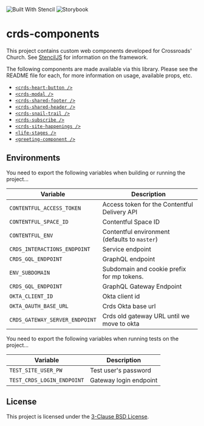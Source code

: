 ![Built With Stencil](https://img.shields.io/badge/-Built%20With%20Stencil-16161d.svg?logo=data%3Aimage%2Fsvg%2Bxml%3Bbase64%2CPD94bWwgdmVyc2lvbj0iMS4wIiBlbmNvZGluZz0idXRmLTgiPz4KPCEtLSBHZW5lcmF0b3I6IEFkb2JlIElsbHVzdHJhdG9yIDE5LjIuMSwgU1ZHIEV4cG9ydCBQbHVnLUluIC4gU1ZHIFZlcnNpb246IDYuMDAgQnVpbGQgMCkgIC0tPgo8c3ZnIHZlcnNpb249IjEuMSIgaWQ9IkxheWVyXzEiIHhtbG5zPSJodHRwOi8vd3d3LnczLm9yZy8yMDAwL3N2ZyIgeG1sbnM6eGxpbms9Imh0dHA6Ly93d3cudzMub3JnLzE5OTkveGxpbmsiIHg9IjBweCIgeT0iMHB4IgoJIHZpZXdCb3g9IjAgMCA1MTIgNTEyIiBzdHlsZT0iZW5hYmxlLWJhY2tncm91bmQ6bmV3IDAgMCA1MTIgNTEyOyIgeG1sOnNwYWNlPSJwcmVzZXJ2ZSI%2BCjxzdHlsZSB0eXBlPSJ0ZXh0L2NzcyI%2BCgkuc3Qwe2ZpbGw6I0ZGRkZGRjt9Cjwvc3R5bGU%2BCjxwYXRoIGNsYXNzPSJzdDAiIGQ9Ik00MjQuNywzNzMuOWMwLDM3LjYtNTUuMSw2OC42LTkyLjcsNjguNkgxODAuNGMtMzcuOSwwLTkyLjctMzAuNy05Mi43LTY4LjZ2LTMuNmgzMzYuOVYzNzMuOXoiLz4KPHBhdGggY2xhc3M9InN0MCIgZD0iTTQyNC43LDI5Mi4xSDE4MC40Yy0zNy42LDAtOTIuNy0zMS05Mi43LTY4LjZ2LTMuNkgzMzJjMzcuNiwwLDkyLjcsMzEsOTIuNyw2OC42VjI5Mi4xeiIvPgo8cGF0aCBjbGFzcz0ic3QwIiBkPSJNNDI0LjcsMTQxLjdIODcuN3YtMy42YzAtMzcuNiw1NC44LTY4LjYsOTIuNy02OC42SDMzMmMzNy45LDAsOTIuNywzMC43LDkyLjcsNjguNlYxNDEuN3oiLz4KPC9zdmc%2BCg%3D%3D&colorA=16161d&style=flat-square)
![Storybook](https://cdn.jsdelivr.net/gh/storybooks/brand@master/badge/badge-storybook.svg)

# crds-components

This project contains custom web components developed for Crossroads' Church. See [StencilJS](https://stenciljs.com/) for information on the framework.

The following components are made available via this library. Please see the README file for each, for more information on usage, available props, etc.

- [`<crds-heart-button />`](https://github.com/crdschurch/crds-components/tree/master/src/components/crds-heart-button)
- [`<crds-modal />`](https://github.com/crdschurch/crds-components/tree/master/src/components/crds-modal)
- [`<crds-shared-footer />`](https://github.com/crdschurch/crds-components/tree/master/src/components/crds-shared-footer)
- [`<crds-shared-header />`](https://github.com/crdschurch/crds-components/tree/master/src/components/crds-shared-header)
- [`<crds-snail-trail />`](https://github.com/crdschurch/crds-components/tree/master/src/components/crds-snail-trail)
- [`<crds-subscribe />`](https://github.com/crdschurch/crds-components/tree/master/src/components/crds-subscribe)
- [`<crds-site-happenings />`](https://github.com/crdschurch/crds-components/tree/master/src/components/crds-site-happenings)
- [`<life-stages />`](https://github.com/crdschurch/crds-components/tree/master/src/components/life-stages)
- [`<greeting-component />`](https://github.com/crdschurch/crds-components/tree/master/src/components/greeting-component)

## Environments

You need to export the following variables when building or running the project...

| Variable                     | Description                                   |
| ---------------------------- | --------------------------------------------- |
| `CONTENTFUL_ACCESS_TOKEN`    | Access token for the Contentful Delivery API  |
| `CONTENTFUL_SPACE_ID`        | Contentful Space ID                           |
| `CONTENTFUL_ENV`             | Contentful environment (defaults to `master`) |
| `CRDS_INTERACTIONS_ENDPOINT` | Service endpoint                              |
| `CRDS_GQL_ENDPOINT`          | GraphQL endpoint                              |
| `ENV_SUBDOMAIN`              | Subdomain and cookie prefix for mp tokens.    |
| `CRDS_GQL_ENDPOINT`          | GraphQL Gateway Endpoint                      |
| `OKTA_CLIENT_ID`             | Okta client id                                |
| `OKTA_OAUTH_BASE_URL`        | Crds Okta base url                            |
| `CRDS_GATEWAY_SERVER_ENDPOINT`| Crds old gateway URL until we move to okta   |

You need to export the following variables when running tests on the project...

| Variable                     | Description                                   |
| ---------------------------- | --------------------------------------------- |
| `TEST_SITE_USER_PW`          | Test user's password                          |
| `TEST_CRDS_LOGIN_ENDPOINT`   | Gateway login endpoint                        |


## License

This project is licensed under the [3-Clause BSD License](https://opensource.org/licenses/BSD-3-Clause).
